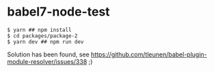 # babel7-node-test

```console
$ yarn ## npm install
$ cd packages/package-2
$ yarn dev ## npm run dev
```
Solution has been found, see https://github.com/tleunen/babel-plugin-module-resolver/issues/338 ;)
